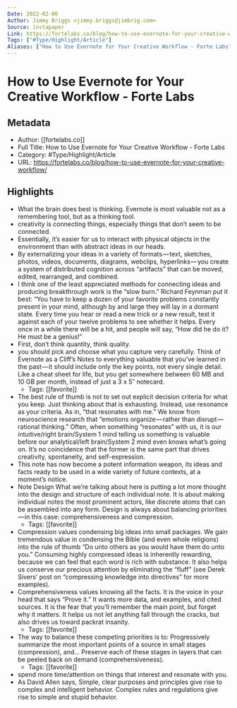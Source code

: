 ```yaml
---
Date: 2022-02-06
Author: Jimmy Briggs <jimmy.briggs@jimbrig.com>
Source: instapaper
Link: https://fortelabs.co/blog/how-to-use-evernote-for-your-creative-workflow/
Tags: ["#Type/Highlight/Article"]
Aliases: ["How to Use Evernote for Your Creative Workflow - Forte Labs", "How to Use Evernote for Your Creative Workflow - Forte Labs"]
---
```

# How to Use Evernote for Your Creative Workflow - Forte Labs

## Metadata
- Author: [[fortelabs.co]]
- Full Title: How to Use Evernote for Your Creative Workflow - Forte Labs
- Category: #Type/Highlight/Article
- URL: https://fortelabs.co/blog/how-to-use-evernote-for-your-creative-workflow/

## Highlights
- What the brain does best is thinking. Evernote is most valuable not as a remembering tool, but as a thinking tool.
- creativity is connecting things, especially things that don’t seem to be connected.
- Essentially, it’s easier for us to interact with physical objects in the environment than with abstract ideas in our heads.
- By externalizing your ideas in a variety of formats — text, sketches, photos, videos, documents, diagrams, webclips, hyperlinks — you create a system of distributed cognition across “artifacts” that can be moved, edited, rearranged, and combined.
- I think one of the least appreciated methods for connecting ideas and producing breakthrough work is the “slow burn.”
  Richard Feynman put it best:
  “You have to keep a dozen of your favorite problems constantly present in your mind, although by and large they will lay in a dormant state. Every time you hear or read a new trick or a new result, test it against each of your twelve problems to see whether it helps. Every once in a while there will be a hit, and people will say, “How did he do it? He must be a genius!”
- First, don’t think quantity, think quality.
- you should pick and choose what you capture very carefully. Think of Evernote as a Cliff’s Notes to everything valuable that you’ve learned in the past — it should include only the key points, not every single detail. Like a cheat sheet for life, but you get somewhere between 60 MB and 10 GB per month, instead of just a 3 x 5″ notecard.
    - Tags: [[favorite]] 
- The best rule of thumb is not to set out explicit decision criteria for what you keep. Just thinking about that is exhausting.
  Instead, use resonance as your criteria. As in, “that resonates with me.” We know from neuroscience research that “emotions organize — rather than disrupt — rational thinking.” Often, when something “resonates” with us, it is our intuitive/right brain/System 1 mind telling us something is valuable before our analytical/left brain/System 2 mind even knows what’s going on. It’s no coincidence that the former is the same part that drives creativity, spontaneity, and self-expression.
- This note has now become a potent information weapon, its ideas and facts ready to be used in a wide variety of future contexts, at a moment’s notice.
- Note Design
  What we’re talking about here is putting a lot more thought into the design and structure of each individual note. It is about making individual notes the most prominent actors, like discrete atoms that can be assembled into any form.
  Design is always about balancing priorities — in this case: comprehensiveness and compression.
    - Tags: [[favorite]] 
- Compression values condensing big ideas into small packages. We gain tremendous value in condensing the Bible (and even whole religions) into the rule of thumb “Do unto others as you would have them do unto you.” Consuming highly compressed ideas is inherently rewarding, because we can feel that each word is rich with substance. It also helps us conserve our precious attention by eliminating the “fluff” (see Derek Sivers’ post on “compressing knowledge into directives” for more examples).
- Comprehensiveness values knowing all the facts. It is the voice in your head that says “Prove it.” It wants more data, and examples, and cited sources. It is the fear that you’ll remember the main point, but forget why it matters. It helps us not let anything fall through the cracks, but also drives us toward packrat insanity.
    - Tags: [[favorite]] 
- The way to balance these competing priorities is to:
  Progressively summarize the most important points of a source in small stages (compression), and…
  Preserve each of these stages in layers that can be peeled back on demand (comprehensiveness).
    - Tags: [[favorite]] 
- spend more time/attention on things that interest and resonate with you.
- As David Allen says,
  Simple, clear purposes and principles give rise to complex and intelligent behavior. Complex rules and regulations give rise to simple and stupid behavior.
